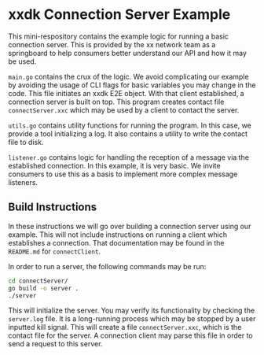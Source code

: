 # xxdk Connection Server Example

This mini-respository contains the example logic for running a basic connection
server. This is provided by the xx network team as a springboard
to help consumers better understand our API and how it may be used.

`main.go` contains the crux of the logic. We avoid complicating our example by
avoiding the usage of CLI flags for basic variables you may change in the code.
This file initiates an xxdk E2E object. With that client established, a 
connection server is built on top. This program creates contact file 
`connectServer.xxc` which may be used by a client to contact the server.

`utils.go` contains utility functions for running the program. In this case,
we provide a tool initializing a log. It also contains a utility to write the
contact file to disk. 

`listener.go` contains logic for handling the reception of a message via the
established connection. In this example, it is very basic. We invite consumers
to use this as a basis to implement more complex message listeners.

## Build Instructions

In these instructions we will go over building a connection server using our
example. This will not include instructions on running a client which 
establishes a connection. That documentation may be found in the `README.md` for
`connectClient`.

In order to run a server, the following commands may be run:

```bash
cd connectServer/
go build -o server .
./server 
```

This will initialize the server. You may verify its functionality by checking
the `server.log` file. It is a long-running process which may be stopped by a
user inputted kill signal. This will create a file `connectServer.xxc`, which is
the contact file for the server. A connection client may parse this file in 
order to send a request to this server.  